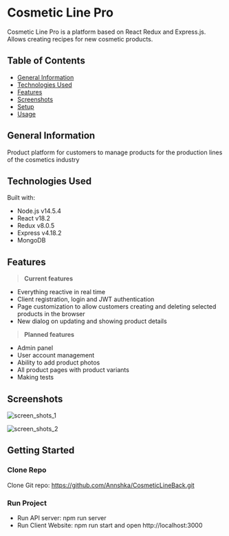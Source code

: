 # Cosmetic Line Pro

Cosmetic Line Pro is a platform based on React Redux and Express.js. Allows creating recipes for new cosmetic products.

## Table of Contents
-   [General Information](https://github.com/Annshka/CosmeticLineFront/README-cheatsheet#general-information)
-   [Technologies Used](https://github.com/Annshka/CosmeticLineFront/README-cheatsheet#technologies-used)
-   [Features](https://github.com/Annshka/CosmeticLineFront/README-cheatsheet#features)
-   [Screenshots](https://github.com/Annshka/CosmeticLineFront/README-cheatsheet#screenshots)
-   [Setup](https://github.com/Annshka/CosmeticLineFront/README-cheatsheet#setup)
-   [Usage](https://github.com/Annshka/CosmeticLineFront/README-cheatsheet#usage)

## General Information

Product platform for customers to manage products for the production lines of the cosmetics industry

## Technologies Used

Built with:

-   Node.js v14.5.4 
-   React v18.2
-   Redux v8.0.5
-   Express v4.18.2
-   MongoDB

## Features

>**Current features**

- Everything reactive in real time
- Client registration, login and JWT authentication
- Page customization to allow customers creating and deleting selected products in the browser
- New dialog on updating and showing product details

>**Planned features**

- Admin panel
- User account management
- Ability to add product photos
- All product pages with product variants
- Making tests

## Screenshots
![screen_shots_1](https://user-images.githubusercontent.com/129051061/230738669-1a8db881-d70e-4c33-aa9f-62dbe8955636.png)

![screen_shots_2](https://user-images.githubusercontent.com/129051061/230738671-e9e9d424-3d04-42d1-8d97-c291d7a83f30.png)

## Getting Started

### Clone Repo
Clone Git repo:
https://github.com/Annshka/CosmeticLineBack.git

### Run Project

- Run API server: npm run server
- Run Client Website: npm run start and open http://localhost:3000

